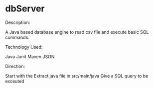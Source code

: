 ﻿# dbServer

Description:

A Java based database engine to read csv file and execute basic SQL commands.

Technology Used:

Java
Junit
Maven
JSON

Direction:

Start with the Extract.java file in src/main/java
Give a SQL query to be exceuted

